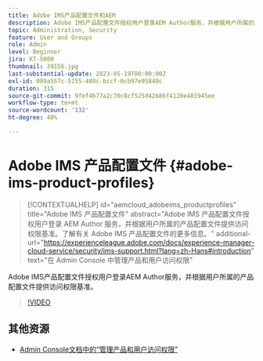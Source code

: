 ```yaml
---
title: Adobe IMS产品配置文件和AEM
description: Adobe IMS产品配置文件授权用户登录AEM Author服务，并根据用户所属的产品配置文件提供访问权限基准。
topic: Administration, Security
feature: User and Groups
role: Admin
level: Beginner
jira: KT-5000
thumbnail: 39156.jpg
last-substantial-update: 2023-05-19T00:00:00Z
exl-id: 089a557c-5155-489c-bccf-0cb97e95840c
duration: 315
source-git-commit: 9fef4b77a2c70c8cf525d42686f4120e481945ee
workflow-type: tm+mt
source-wordcount: '132'
ht-degree: 40%

---
```


# Adobe IMS 产品配置文件 {#adobe-ims-product-profiles}

>[!CONTEXTUALHELP]
>id="aemcloud_adobeims_productprofiles"
>title="Adobe IMS 产品配置文件"
>abstract="Adobe IMS 产品配置文件授权用户登录 AEM Author 服务，并根据用户所属的产品配置文件提供访问权限基准。了解有关 Adobe IMS 产品配置文件的更多信息。"
>additional-url="https://experienceleague.adobe.com/docs/experience-manager-cloud-service/security/ims-support.html?lang=zh-Hans#introduction" text="在 Admin Console 中管理产品和用户访问权限"

Adobe IMS产品配置文件授权用户登录AEM Author服务，并根据用户所属的产品配置文件提供访问权限基准。

>[!VIDEO](https://video.tv.adobe.com/v/39156?quality=12&learn=on)

## 其他资源

+ [Admin Console文档中的“管理产品和用户访问权限”](https://experienceleague.adobe.com/docs/experience-manager-cloud-service/security/ims-support.html#managing-products-and-user-access-in-admin-console)
